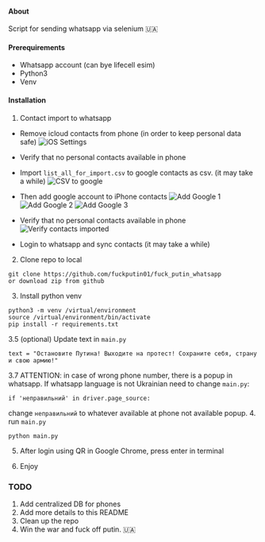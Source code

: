 #### About
Script for sending whatsapp via selenium 🇺🇦

#### Prerequirements
- Whatsapp account (can bye lifecell esim)
- Python3
- Venv

#### Installation
1. Contact import to whatsapp 
- Remove icloud contacts from phone (in order to keep personal data safe)
![iOS Settings](docs/ios_remove_icloud_contacts_from_contact_app.png "Hide iCloud contacts from whatsapp")

- Verify that no personal contacts available in phone
- Import `list_all_for_import.csv` to google contacts as csv. (it may take a while)
![CSV to google](docs/import_csv_to_google.png "Import CSV to Google account")
- Then add google account to iPhone contacts
![Add Google 1](docs/add_google_1.PNG)
![Add Google 2](docs/add_google_2.PNG)
![Add Google 3](docs/add_google_3.PNG)
- Verify that no personal contacts available in phone
 ![Verify contacts imported](docs/verify_contacts_synced.jpeg)
- Login to whatsapp and sync contacts (it may take a while)

2. Clone repo to local
```
git clone https://github.com/fuckputin01/fuck_putin_whatsapp
or download zip from github
```

3. Install python venv
```
python3 -m venv /virtual/environment
source /virtual/environment/bin/activate
pip install -r requirements.txt
```

3.5  (optional) Update text in `main.py`
```
text = "Остановите Путина! Выходите на протест! Сохраните себя, страну и свою армию!"
```

3.7 ATTENTION: in case of wrong phone number, there is a popup in whatsapp.
If whatsapp language is not Ukrainian need to change `main.py`:
```
if 'неправильний' in driver.page_source:
```
change `неправильний` to whatever available at phone not available popup.
4. run `main.py`
```
python main.py
```

5. After login using QR in Google Chrome, press enter in terminal

6. Enjoy

### TODO
1. Add centralized DB for phones
2. Add more details to this README
3. Clean up the repo
4. Win the war and fuck off putin. 🇺🇦
